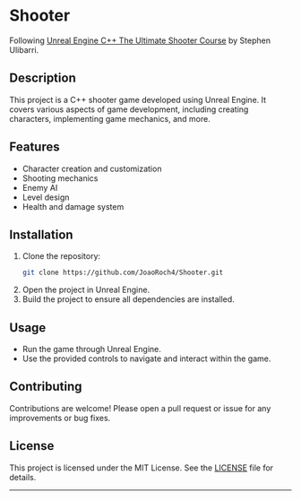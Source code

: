 # Shooter

Following [Unreal Engine C++ The Ultimate Shooter Course](https://www.udemy.com/course/unreal-engine-the-ultimate-shooter-course/) by Stephen Ulibarri.

## Description

This project is a C++ shooter game developed using Unreal Engine. It covers various aspects of game development, including creating characters, implementing game mechanics, and more.

## Features

- Character creation and customization
- Shooting mechanics
- Enemy AI
- Level design
- Health and damage system

## Installation

1. Clone the repository:
   ```bash
   git clone https://github.com/JoaoRoch4/Shooter.git
   ```
2. Open the project in Unreal Engine.
3. Build the project to ensure all dependencies are installed.

## Usage

- Run the game through Unreal Engine.
- Use the provided controls to navigate and interact within the game.

## Contributing

Contributions are welcome! Please open a pull request or issue for any improvements or bug fixes.

## License

This project is licensed under the MIT License. See the [LICENSE](LICENSE) file for details.

---
